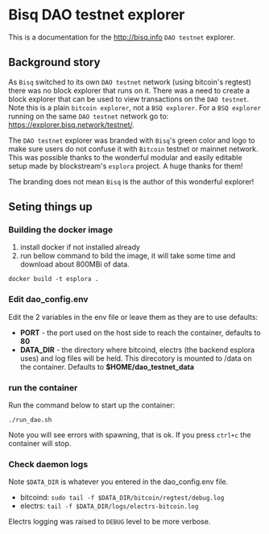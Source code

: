 # Bisq DAO testnet explorer

This is a documentation for the http://bisq.info `DAO testnet` explorer.

## Background story

As `Bisq` switched to its own `DAO testnet` network (using bitcoin's regtest) there was no block explorer that runs on it. There was a need to create a block explorer that can be used to view transactions on the `DAO testnet`. Note this is a plain `bitcoin explorer`, not a `BSQ explorer`. For a `BSQ explorer` running on the same `DAO testnet` network go to: https://explorer.bisq.network/testnet/.

The `DAO testnet` explorer was branded with `Bisq`'s green color and logo to make sure users do not confuse it with `Bitcoin` testnet or mainnet network. This was possible thanks to the wonderful modular and easily editable setup made by blockstream's `esplora` project. A huge thanks for them!

The branding does not mean `Bisq` is the author of this wonderful explorer!

## Seting things up



### Building the docker image
 1. install docker if not installed already
 2. run bellow command to bild the image, it will take some time and download about 800MBi of data.
 ```
 docker build -t esplora .
 ```

### Edit dao_config.env
Edit the 2 variables in the env file or leave them as they are to use defaults:
 - **PORT** - the port used on the host side to reach the container, defaults to **80**
 - **DATA_DIR** - the directory where bitcoind, electrs (the backend esplora uses) and log files will be held. This direcotory is mounted to /data on the container. Defaults to **$HOME/dao_testnet_data**

### run the container
Run the command below to start up the container:
```
./run_dao.sh
```
Note you will see errors with spawning, that is ok. If you press `ctrl+c` the container will stop.

### Check daemon logs
Note `$DATA_DIR` is whatever you entered in the dao_config.env file.
 - bitcoind: `sudo tail -f $DATA_DIR/bitcoin/regtest/debug.log`
 - electrs: `tail -f $DATA_DIR/logs/electrs-bitcoin.log`

Electrs logging was raised to `DEBUG` level to be more verbose.
